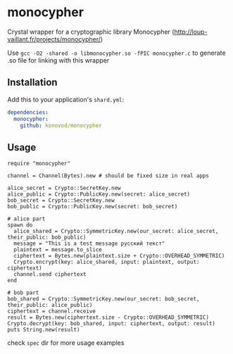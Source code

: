 # monocypher

Crystal wrapper for a cryptographic library Monocypher (http://loup-vaillant.fr/projects/monocypher/)

Use `gcc -O2 -shared -o libmonocypher.so -fPIC monocypher.c` to generate .so file for linking with this wrapper

## Installation

Add this to your application's `shard.yml`:

```yaml
dependencies:
  monocypher:
    github: konovod/monocypher
```

## Usage

```crystal
require "monocypher"

channel = Channel(Bytes).new # should be fixed size in real apps

alice_secret = Crypto::SecretKey.new
alice_public = Crypto::PublicKey.new(secret: alice_secret)
bob_secret = Crypto::SecretKey.new
bob_public = Crypto::PublicKey.new(secret: bob_secret)

# alice part
spawn do
  alice_shared = Crypto::SymmetricKey.new(our_secret: alice_secret, their_public: bob_public)
  message = "This is a test message русский текст"
  plaintext = message.to_slice
  ciphertext = Bytes.new(plaintext.size + Crypto::OVERHEAD_SYMMETRIC)
  Crypto.encrypt(key: alice_shared, input: plaintext, output: ciphertext)
  channel.send ciphertext
end

# bob part
bob_shared = Crypto::SymmetricKey.new(our_secret: bob_secret, their_public: alice_public)
ciphertext = channel.receive
result = Bytes.new(ciphertext.size - Crypto::OVERHEAD_SYMMETRIC)
Crypto.decrypt(key: bob_shared, input: ciphertext, output: result)
puts String.new(result)
```
check `spec` dir for more usage examples

